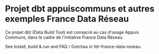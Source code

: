 # Projet dbt appuiscommuns et autres exemples France Data Réseau

Ce projet dbt (Data Build Tool) est consacré au cas d'usage Appuis Communs, dans le cadre de l'initiative France Data Réseau.

See Install, build & run and FAQ / Gotchas in fdr-france-data-reseau.